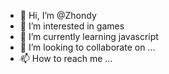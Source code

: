 - 👋 Hi, I’m @Zhondy
- 👀 I’m interested in games
- 🌱 I’m currently learning javascript
- 💞️ I’m looking to collaborate on ...
- 📫 How to reach me ...

<!---
Zhondy/Zhondy is a ✨ special ✨ repository because its `README.md` (this file) appears on your GitHub profile.
You can click the Preview link to take a look at your changes.
--->
